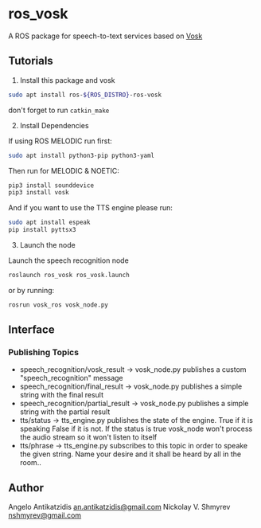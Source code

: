 ros_vosk
======================

A ROS package for speech-to-text services based on [Vosk](https://gtihub.com/alphacep/vosk-api)

## Tutorials

1. Install this package and vosk

  ```bash
  sudo apt install ros-${ROS_DISTRO}-ros-vosk
  ```
  don't forget to run `catkin_make`
  
2. Install Dependencies

  If using ROS MELODIC run first: 
  ```bash
  sudo apt install python3-pip python3-yaml
  ```
  Then run for MELODIC & NOETIC:
  ```bash
  pip3 install sounddevice
  pip3 install vosk
  ``` 
  And if you want to use the TTS engine please run:
  ```bash
  sudo apt install espeak
  pip install pyttsx3
  ```  
3. Launch the node

  Launch the speech recognition node

  ```bash
  roslaunch ros_vosk ros_vosk.launch
  ```
  or by running:
  ```bash
  rosrun vosk_ros vosk_node.py
  ```

## Interface

### Publishing Topics
* speech_recognition/vosk_result    -> vosk_node.py publishes a custom "speech_recognition" message
* speech_recognition/final_result   -> vosk_node.py publishes a simple string with the final result
* speech_recognition/partial_result -> vosk_node.py publishes a simple string with the partial result
* tts/status -> tts_engine.py publishes the state of the engine. True if it is speaking False if it is not. If the status is true vosk_node won't process the audio stream so it won't listen to itself 
* tts/phrase -> tts_engine.py subscribes to this topic in order to speake the given string. Name your desire and it shall be heard by all in the room..

## Author
Angelo Antikatzidis <an.antikatzidis@gmail.com>
Nickolay V. Shmyrev <nshmyrev@gmail.com>
